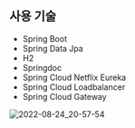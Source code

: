 ## 사용 기술
- Spring Boot
- Spring Data Jpa
- H2
- Springdoc
- Spring Cloud Netflix Eureka 
- Spring Cloud Loadbalancer
- Spring Cloud Gateway

![2022-08-24_20-57-54](https://user-images.githubusercontent.com/59721293/186412746-961c76cc-813b-4832-a655-b5c76f772785.jpg)

